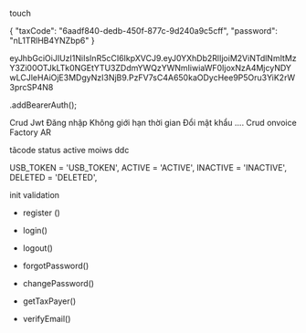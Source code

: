 touch   

  
{
"taxCode": "6aadf840-dedb-450f-877c-9d240a9c5cff",
"password": "nL1TRlHB4YNZbp6"
}


eyJhbGciOiJIUzI1NiIsInR5cCI6IkpXVCJ9.eyJ0YXhDb2RlIjoiM2ViNTdlNmItMzY3Zi00OTJkLTk0NGEtYTU3ZDdmYWQzYWNmIiwiaWF0IjoxNzA4MjcyNDYwLCJleHAiOjE3MDgyNzI3NjB9.PzFV7sC4A650kaODycHee9P5Oru3YiK2rW3prcSP4N8

.addBearerAuth();
<!-- html -->

<!-- user=api=tct -->


<!-- len name -->
<!-- len passs -->
<!-- typeorm migration -->

  <!-- createdAt: Date; -->
  <!-- updatedAt: Date; -->
  <!-- deletedAt: Date; -->

Crud
Jwt
Đăng nhập
Không giới hạn thời gian
Đổi mật khẩu
....
Crud onvoice
Factory
AR




<!--   jsonwebtoken     -->
tãcode
status
active moiws ddc

  <!-- PENDING = 'PENDING', -->
  <!-- VERIFY_EMAIL = 'VERIFY_EMAIL', -->
  USB_TOKEN = 'USB_TOKEN',
  ACTIVE = 'ACTIVE',
  INACTIVE = 'INACTIVE',
  DELETED = 'DELETED',
 
<!-- nest g resource   report -->



<!--  -->
init
validation





+ register ()
+ login()
+ logout()

+ forgotPassword()
+ changePassword()


+ getTaxPayer()
+ verifyEmail()


<!-- + updateTaxPayer() -->
<!-- + deleteTaxPayer() -->

<!-- + verifyTaxPayerBank() -->
<!-- + verifyTaxPayerAddress() -->


